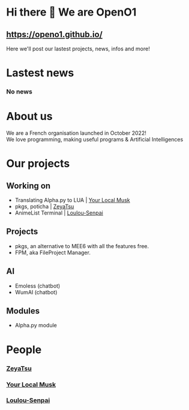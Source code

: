 # Hi there 👋 We are OpenO1 
## https://openo1.github.io/
Here we'll post our lastest projects, news, infos and more!

# Lastest news
### No news

# About us
We are a French organisation launched in October 2022! <br />
We love programming, making useful programs & Artificial Intelligences <br />

# Our projects

## Working on 
* Translating Alpha.py to LUA | <a href="https://github.com/YourLocalMusk">Your Local Musk</a>
* pkgs, poticha | <a href="youtube.com">ZeyaTsu</a>
* AnimeList Terminal | <a href="https://github.com/Loulou-Senpai">Loulou-Senpai</a>

## Projects
* pkgs, an alternative to MEE6 with all the features free.
* FPM, aka FileProject Manager.

## AI
* Emoless (chatbot)
* WumAI (chatbot)

## Modules
* Alpha.py module



# People
### <a href="youtube.com">ZeyaTsu</a>
### <a href="https://github.com/YourLocalMusk">Your Local Musk</a>
### <a href="https://github.com/Loulou-Senpai">Loulou-Senpai</a>
